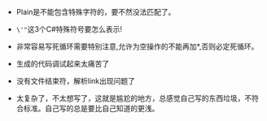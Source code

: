 ﻿* Plain是不能包含特殊字符的，要不然没法匹配了。

* `\'"`这3个C#特殊符号要怎么表示!

* 非常容易写死循环需要特别注意,允许为空操作的不能再加*,否则必定死循环。

* 生成的代码调试起来太痛苦了

* 没有文件结束符，解析link出现问题了

* 太复杂了，不太想写了，这就是尴尬的地方，总感觉自己写的东西垃圾，不符合标准。自己写的总是要比自己知道的更浅。


